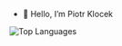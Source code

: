 - 👋 Hello, I’m Piotr Klocek

![Top Languages](https://github-readme-stats.vercel.app/api/top-langs/?username=Pioter1290&layout=compact&theme=tokyonight)


